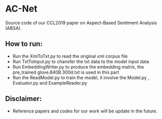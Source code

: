 # AC-Net
Source code of our CCL2019 paper on Aspect-Based Sentiment Analysis (ABSA).

## How to run:
* Run the XmlToTxt.py to read the original xml corpus file
* Run TxtToInput.py to chansfer the txt data to the model input data
* Run EmbeddingWriter.py to produce the embedding matrix, the pre_trained glove.840B.300d.txt is used in this part
* Run the ReadModel.py to train the model, it involve the Model.py , Evaluator.py and ExampleReader.py

## Disclaimer:
* Reference papers and codes for our work will be update in the future. 
